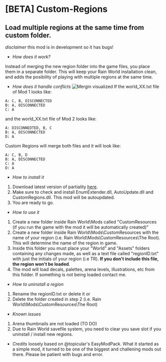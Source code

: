 # [BETA] Custom-Regions

## Load multiple regions at the same time from custom folder.

*disclaimer* this mod is in development so it has bugs!

* *How does it work?*

Instead of merging the new region folder into the game files, you place them in a separate folder. This will keep your Rain World installation clean, and adds the posibility of playing with multiple regions at the same time.

* *How does it handle conflicts*
![Mergin visualized](https://cdn.discordapp.com/attachments/473881110695378964/670463211060985866/unknown.png)
If the world_XX.txt file of Mod 1 looks like:
```
A: C, B, DISCONNECTED
B: A, DISCONNECTED
C: A
```
and the world_XX.txt file of Mod 2 looks like:
```
A: DISCONNEDTED, B, C
B: A, DISCONNECTED
D: A
```
Custom Regions will merge both files and it will look like:
```
A: C, B, D
B: A, DISCONNECTED
C: A
D: A
```

* *How to install it*
1) Download latest version of partiality [here](https://github.com/PartialityModding/PartialityLauncher/releases "Partiality download").
2) Make sure to check and install EnumExtender.dll, AutoUpdate.dll and CustomRegions.dll. This mod will be autoupdated.
3) You are ready to go.

* *How to use it*
1) Create a new folder inside Rain World\Mods called "CustomResources (if you run the game with the mod it will be automatically created)"
2) Create a new folder inside Rain World\Mods\CustomResources with the name of your region (i.e. Rain World\Mods\CustomResources\The Root). This will determine the name of the region in game.
3) Inside this folder you must place your "World" and "Assets" folders containing any changes made, as well as a text file called "regionID.txt" with just the initials of your region (i.e TR). **If you don't include this file, the region won't be loaded**.
4) The mod will load decals, palettes, arena levels, illustrations, etc from this folder. If something is not being loaded contact me.

* *How to uninstall a region*
1) Rename the regionID.txt or delete it 
or
2) Delete the folder created in step 2 (i.e. Rain World\Mods\CustomResources\The Root)

* *Known issues*
1) Arena thumbnails are not loaded (TO DO)
2) Due to Rain World savefile system, you need to clear you save slot if you uninstall / install new regions.

* *Credits*
 loosely based on @topicular's EasyModPack. What it started as a simple mod, it turned to be one of the biggest and challening mods out there. Please be patient with bugs and error.
